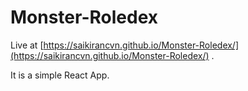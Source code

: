 # Monster-Roledex

Live at [https://saikirancvn.github.io/Monster-Roledex/](https://saikirancvn.github.io/Monster-Roledex/) .

It is a simple React App.
